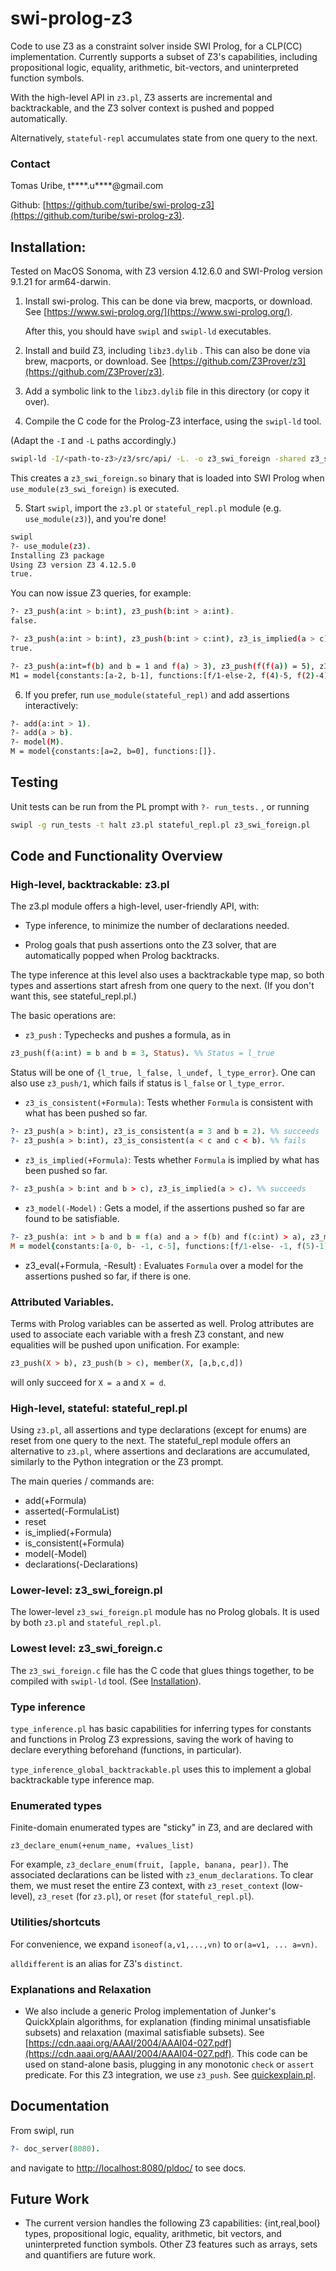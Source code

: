 # swi-prolog-z3

Code to use Z3 as a constraint solver inside SWI Prolog, for a CLP(CC) implementation.
Currently supports a subset of Z3's capabilities,
including propositional logic, equality, arithmetic, bit-vectors, and uninterpreted function symbols.

With the high-level API in `z3.pl`,
Z3 asserts are incremental and backtrackable, and the Z3 solver context is pushed and popped automatically.

Alternatively, `stateful-repl` accumulates state from one query to the next.

### Contact

Tomas Uribe, t****.u****@gmail.com

Github: [https://github.com/turibe/swi-prolog-z3](https://github.com/turibe/swi-prolog-z3).


## Installation:

Tested on MacOS Sonoma,
 with Z3 version 4.12.6.0 and SWI-Prolog version 9.1.21 for arm64-darwin.
 
1. Install swi-prolog. This can be done via brew, macports, or download. See [https://www.swi-prolog.org/](https://www.swi-prolog.org/).

   After this, you should have `swipl` and `swipl-ld` executables.

2. Install and build Z3, including `libz3.dylib` . This can also be done via brew, macports, or download.
See [https://github.com/Z3Prover/z3](https://github.com/Z3Prover/z3).



3. Add a symbolic link to the `libz3.dylib` file in this directory (or copy it over).

3. Compile the C code for the Prolog-Z3 interface, using the `swipl-ld` tool.

(Adapt the `-I` and `-L` paths accordingly.)

```bash
swipl-ld -I/<path-to-z3>/z3/src/api/ -L. -o z3_swi_foreign -shared z3_swi_foreign.c -lz3
```

This creates a `z3_swi_foreign.so` binary that is loaded into SWI Prolog when `use_module(z3_swi_foreign)` is executed.

5. Start `swipl`, import the `z3.pl` or `stateful_repl.pl` module (e.g. `use_module(z3)`), and you're done!

```bash
swipl
?- use_module(z3).
Installing Z3 package
Using Z3 version Z3 4.12.5.0
true.
```

You can now issue Z3 queries, for example:

```bash
?- z3_push(a:int > b:int), z3_push(b:int > a:int).
false.

?- z3_push(a:int > b:int), z3_push(b:int > c:int), z3_is_implied(a > c).
true.

?- z3_push(a:int=f(b) and b = 1 and f(a) > 3), z3_push(f(f(a)) = 5), z3_model(M).
M1 = model{constants:[a-2, b-1], functions:[f/1-else-2, f(4)-5, f(2)-4]}.
```

6. If you prefer, run `use_module(stateful_repl)` and add assertions interactively:
```bash
?- add(a:int > 1).
?- add(a > b).
?- model(M).
M = model{constants:[a=2, b=0], functions:[]}.
```

## Testing

Unit tests can be run from the PL prompt with `?- run_tests.` , or running

```bash
swipl -g run_tests -t halt z3.pl stateful_repl.pl z3_swi_foreign.pl
```

## Code and Functionality Overview

### High-level, backtrackable: z3.pl

The z3.pl module offers a high-level, user-friendly API, with:
    
- Type inference, to minimize the number of declarations needed.

- Prolog goals that push assertions onto the Z3 solver, that are automatically popped when Prolog backtracks.

The type inference at this level also uses a backtrackable type map, so
both types and assertions start afresh from one query to the next.
(If you don't want this, see stateful_repl.pl.)

The basic operations are:

- `z3_push` : Typechecks and pushes a formula, as in

```prolog
z3_push(f(a:int) = b and b = 3, Status). %% Status = l_true
```

Status will be one of `{l_true, l_false, l_undef, l_type_error}`.
One can also use `z3_push/1`, which fails if status is `l_false` or `l_type_error`.

- `z3_is_consistent(+Formula)`: Tests whether `Formula` is consistent with what has been pushed so far.

```prolog
?- z3_push(a > b:int), z3_is_consistent(a = 3 and b = 2). %% succeeds
?- z3_push(a > b:int), z3_is_consistent(a < c and c < b). %% fails
```

- `z3_is_implied(+Formula)`: Tests whether `Formula` is implied by what has been pushed so far.

```prolog
?- z3_push(a > b:int and b > c), z3_is_implied(a > c). %% succeeds
```

- `z3_model(-Model)` : Gets a model, if the assertions pushed so far are found to be satisfiable.

```prolog
?- z3_push(a: int > b and b = f(a) and a > f(b) and f(c:int) > a), z3_model(M).
M = model{constants:[a-0, b- -1, c-5], functions:[f/1-else- -1, f(5)-1]}.
```

- z3_eval(+Formula, -Result) : Evaluates `Formula` over a model for the assertions pushed so far, if there is one.

### Attributed Variables.

Terms with Prolog variables can be asserted as well. Prolog attributes are used to associate each variable with a fresh Z3 constant,
and new equalities will be pushed upon unification. For example:

```prolog
z3_push(X > b), z3_push(b > c), member(X, [a,b,c,d])
```
will only succeed for `X = a` and `X = d`.

### High-level, stateful: stateful_repl.pl

Using `z3.pl`, all assertions and type declarations (except for enums) are reset from one query to the next.
The stateful_repl module offers an alternative to `z3.pl`, where assertions and declarations are accumulated,
similarly to the Python integration or the Z3 prompt.

The main queries / commands are:
- add(+Formula)
- asserted(-FormulaList)
- reset
- is_implied(+Formula)
- is_consistent(+Formula)
- model(-Model)
- declarations(-Declarations)

### Lower-level: z3_swi_foreign.pl

The lower-level `z3_swi_foreign.pl` module has no Prolog globals.
It is used by both `z3.pl` and `stateful_repl.pl`.

### Lowest level: z3_swi_foreign.c

The `z3_swi_foreign.c` file has the C code that glues things together, to be compiled with `swipl-ld` tool.
(See [Installation](#Installation)).

### Type inference

`type_inference.pl` has basic capabilities for inferring types for constants and functions in Prolog Z3 expressions, saving the work of having to declare everything beforehand (functions, in particular).

`type_inference_global_backtrackable.pl` uses this to implement a global backtrackable type inference map.

### Enumerated types

Finite-domain enumerated types are "sticky" in Z3, and are declared with
```
z3_declare_enum(+enum_name, +values_list)
```
For example, `z3_declare_enum(fruit, [apple, banana, pear])`.
The associated declarations can be listed with `z3_enum_declarations`.
To clear them, we must reset the entire Z3 context,
with `z3_reset_context` (low-level), `z3_reset` (for `z3.pl`), or `reset` (for `stateful_repl.pl`).

### Utilities/shortcuts

For convenience, we expand `isoneof(a,v1,...,vn)` to `or(a=v1, ... a=vn)`.

`alldifferent` is an alias for Z3's `distinct`.

### Explanations and Relaxation

- We also include a generic Prolog implementation of Junker's QuickXplain algorithms,
for explanation (finding minimal unsatisfiable subsets) and relaxation (maximal satisfiable subsets).
See [https://cdn.aaai.org/AAAI/2004/AAAI04-027.pdf](https://cdn.aaai.org/AAAI/2004/AAAI04-027.pdf).
This code can be used on stand-alone basis, plugging in any monotonic `check` or `assert` predicate.
For this Z3 integration, we use `z3_push`.
See [quickexplain.pl](https://github.com/turibe/swi-prolog-z3/blob/main/quickexplain.pl).

## Documentation

From swipl, run
```prolog
?- doc_server(8080).
```
and navigate to [http://localhost:8080/pldoc/](http://localhost:8080/pldoc/) to see docs.

## Future Work

- The current version handles the following Z3 capabilities:
{int,real,bool} types, propositional logic, equality, arithmetic, bit vectors, and uninterpreted function symbols.
Other Z3 features such as arrays, sets and quantifiers are future work.


